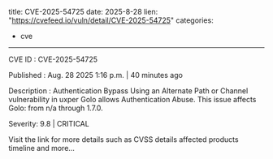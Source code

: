  
title: CVE-2025-54725
date: 2025-8-28
lien: "https://cvefeed.io/vuln/detail/CVE-2025-54725"
categories:
  - cve
---

CVE ID : CVE-2025-54725

Published :  Aug. 28
2025
1:16 p.m. | 40 minutes ago

Description : Authentication Bypass Using an Alternate Path or Channel vulnerability in uxper Golo allows Authentication Abuse. This issue affects Golo: from n/a through 1.7.0.

Severity: 9.8 | CRITICAL

Visit the link for more details
such as CVSS details
affected products
timeline
and more...
